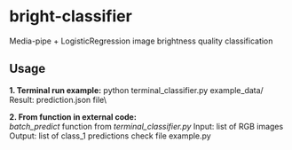 # bright-classifier
Media-pipe + LogisticRegression image brightness quality classification


## Usage
**1. Terminal run example:**
python terminal_classifier.py example_data/\
Result: prediction.json file\

**2. From function in external code:**\
_batch_predict_ function from _terminal_classifier.py_
Input: list of RGB images
Output: list of class_1 predictions
check file example.py
